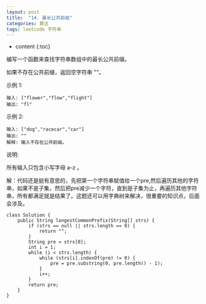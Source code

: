```yaml
---
layout: post
title:  "14. 最长公共前缀"
categories: 算法
tags: leetcode 字符串
---
```


* content
{:toc}

<!--more-->

编写一个函数来查找字符串数组中的最长公共前缀。

如果不存在公共前缀，返回空字符串 ""。

示例 1:

```
输入: ["flower","flow","flight"]
输出: "fl"
```

示例 2:

```
输入: ["dog","racecar","car"]
输出: ""
解释: 输入不存在公共前缀。
```

说明:

所有输入只包含小写字母 a-z 。

解：代码还是挺有意思的，先把第一个字符串赋值给一个pre,然后遍历其他的字符串，如果不是子集，然后把pre减少一个字符，直到是子集为止，再遍历其他字符串，所有都满足就是结果了。这题还可以用字典树来解决，很重要的知识点，后面会涉及。

```
class Solution {
    public String longestCommonPrefix(String[] strs) {
        if (strs == null || strs.length == 0) {
            return "";
        }
        String pre = strs[0];
        int i = 1;
        while (i < strs.length) {
            while (strs[i].indexOf(pre) != 0) {
                pre = pre.substring(0, pre.length() - 1);
            }
            i++;
        }
        return pre;
    }
}
```

